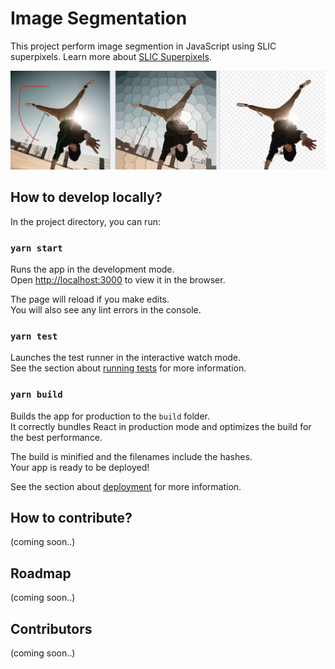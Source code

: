 # Image Segmentation

This project perform image segmention in JavaScript using SLIC superpixels. Learn more about [SLIC Superpixels](https://www.iro.umontreal.ca/~mignotte/IFT6150/Articles/SLIC_Superpixels.pdf).

![](intro.jpg)

## How to develop locally?

In the project directory, you can run:

### `yarn start`

Runs the app in the development mode.<br />
Open [http://localhost:3000](http://localhost:3000) to view it in the browser.

The page will reload if you make edits.<br />
You will also see any lint errors in the console.

### `yarn test`

Launches the test runner in the interactive watch mode.<br />
See the section about [running tests](https://facebook.github.io/create-react-app/docs/running-tests) for more information.

### `yarn build`

Builds the app for production to the `build` folder.<br />
It correctly bundles React in production mode and optimizes the build for the best performance.

The build is minified and the filenames include the hashes.<br />
Your app is ready to be deployed!

See the section about [deployment](https://facebook.github.io/create-react-app/docs/deployment) for more information.

## How to contribute?

(coming soon..)

## Roadmap

(coming soon..)

## Contributors

(coming soon..)
